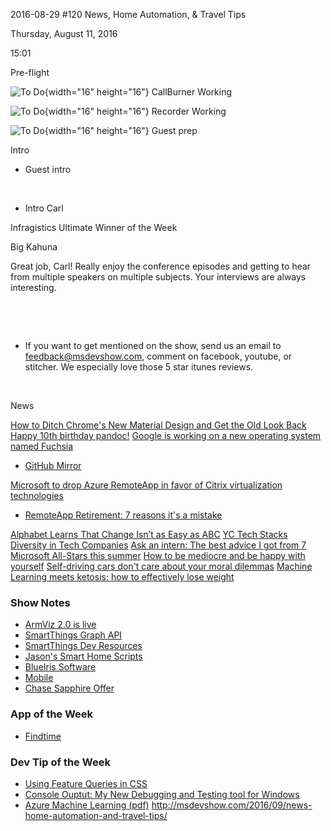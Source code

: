 <div>

<div>

<div>

2016-08-29 \#120 News, Home Automation, & Travel Tips

</div>

<div>

Thursday, August 11, 2016

15:01

</div>

<div>

Pre-flight

![To Do](input_files/image001.png){width="16" height="16"} CallBurner
Working

![To Do](input_files/image001.png){width="16" height="16"} Recorder
Working

![To Do](input_files/image001.png){width="16" height="16"} Guest prep

Intro

 - Guest intro 

 

 - Intro Carl

Infragistics Ultimate Winner of the Week

Big Kahuna

Great job, Carl! Really enjoy the conference episodes and getting to
hear from multiple speakers on multiple subjects. Your interviews are
always interesting.

 

 

 - If you want to get mentioned on the show, send us an email to
    feedback@msdevshow.com, comment on facebook, youtube, or stitcher.
    We especially love those 5 star itunes reviews.

 

News

[How to Ditch Chrome's New Material Design and Get the Old Look
Back](http://lifehacker.com/how-to-ditch-chromes-new-material-design-and-get-the-ol-1784822156)
[Happy 10th birthday
pandoc!](https://groups.google.com/forum/#!topic/pandoc-discuss/0rutNJAVKoc)
[Google is working on a new operating system named
Fuchsia](http://www.theverge.com/2016/8/15/12480566/google-fuchsia-new-operating-system)
 - [GitHub Mirror](https://github.com/fuchsia-mirror)

[Microsoft to drop Azure RemoteApp in favor of Citrix
virtualization
technologies](http://www.zdnet.com/article/microsoft-to-drop-azure-remoteapp-in-favor-of-citrix-remoting-technologies/)
 - [RemoteApp Retirement: 7 reasons it's a
    mistake](http://www.geoffduncan.nz/blog/remoteapp-retirement-7-reasons-why-its-a-mistake)

[Alphabet Learns That Change Isn’t as Easy as ABC](https://backchannel.com/alphabet-learns-that-change-isnt-as-easy-as-abc-e24df2673639#.l6vua8cyk)
[YC Tech Stacks](http://themacro.com/articles/2016/08/yc-tech-stacks/)
[Diversity in Tech Companies](http://www.informationisbeautiful.net/visualizations/diversity-in-tech-static/)
[Ask an intern: The best advice I got from 7 Microsoft All-Stars this summer](https://medium.com/@lgouillon/ask-an-intern-the-best-advice-i-got-from-7-microsoft-all-stars-this-summer-27e984913b33#.bv55b94ff)
[How to be mediocre and be happy with yourself](http://www.bbc.com/news/business-37108240)
[Self-driving cars don't care about your moral dilemmas](https://www.theguardian.com/technology/2016/aug/22/self-driving-cars-moral-dilemmas)
[Machine Learning meets ketosis: how to effectively lose weight](https://github.com/arielf/weight-loss)

### Show Notes

 - [ArmViz 2.0 is live](http://armviz.io/)
 - [SmartThings Graph API](https://graph.api.smartthings.com/)
 - [SmartThings Dev Resources](http://developer.smartthings.com/)
 - [Jason's Smart Home Scripts](https://github.com/ytechie/SmartHomeScripts)
 - [BlueIris Software](http://blueirissoftware.com/)
  - [Mobile](http://blueirissoftware.com/mobile/)
 - [Chase Sapphire Offer](https://www.chase.com/online/sapphire/sapphire.html)

### App of the Week

 - [Findtime](findtime.microsoft.com)
 
### Dev Tip of the Week

 - [Using Feature Queries in CSS](https://hacks.mozilla.org/2016/08/using-feature-queries-in-css/)
 - [Console Ouptut: My New Debugging and Testing tool for Windows](https://blogs.msdn.microsoft.com/synergist/2016/08/20/console-ouptut-my-new-debugging-and-testing-tool-for-windows/)
 - [Azure Machine Learning (pdf)](http://download.microsoft.com/download/0/9/6/096170E9-23A2-4DA6-89F5-7F5079CB53AB/9780735698178.pdf)
<http://msdevshow.com/2016/09/news-home-automation-and-travel-tips/>